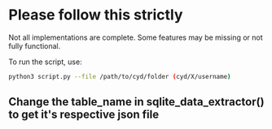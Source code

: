 # Please follow this strictly

Not all implementations are complete. Some features may be missing or not fully functional.

To run the script, use:

```bash
python3 script.py --file /path/to/cyd/folder (cyd/X/username)
```

## Change the table_name in sqlite_data_extractor() to get it's respective json file
